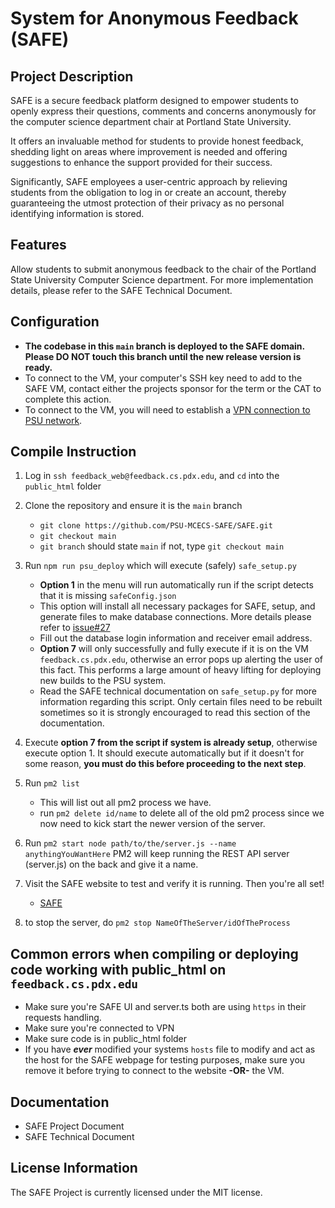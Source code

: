 # System for Anonymous Feedback (SAFE)

## Project Description

SAFE is a secure feedback platform designed to empower students to openly express their questions, comments and concerns anonymously for the computer science department chair at Portland State University.

It offers an invaluable method for students to provide honest feedback, shedding light on areas where improvement is needed and offering suggestions to enhance the support provided for their success.

Significantly, SAFE employees a user-centric approach by relieving students from the obligation to log in or create an account, thereby guaranteeing the utmost protection of their privacy as no personal identifying information is stored.

## Features

Allow students to submit anonymous feedback to the chair of the Portland State University Computer Science department.
For more implementation details, please refer to the SAFE Technical Document.

## Configuration

- **The codebase in this `main` branch is deployed to the SAFE domain. Please DO NOT touch this branch until the new release version is ready.**
- To connect to the VM, your computer's SSH key need to add to the SAFE VM, contact either the projects sponsor for the term or the CAT to complete this action.
- To connect to the VM, you will need to establish a [VPN connection to PSU network](https://cat.pdx.edu/services/network/vpn-services/).

## Compile Instruction

1. Log in `ssh feedback_web@feedback.cs.pdx.edu`, and `cd` into the `public_html` folder

2. Clone the repository and ensure it is the `main` branch

   - `git clone https://github.com/PSU-MCECS-SAFE/SAFE.git`
   - `git checkout main`
   - `git branch` should state `main` if not, type `git checkout main`

3. Run `npm run psu_deploy` which will execute (safely) `safe_setup.py`

   - **Option 1** in the menu will run automatically run if the script detects that it is missing `safeConfig.json`
   - This option will install all necessary packages for SAFE, setup, and generate files to make database connections. More details please refer to [issue#27](https://github.com/PSU-MCECS-SAFE/SAFE/issues/27#issue-1697069201)
   - Fill out the database login information and receiver email address.
   - **Option 7** will only successfully and fully execute if it is on the VM `feedback.cs.pdx.edu`, otherwise an error pops up alerting the user of this fact. This performs a large amount of heavy lifting for deploying new builds to the PSU system.
   - Read the SAFE technical documentation on `safe_setup.py` for more information regarding this script. Only certain files need to be rebuilt sometimes so it is strongly encouraged to read this section of the documentation.

4. Execute **option 7 from the script if system is already setup**, otherwise execute option 1. It should execute automatically but if it doesn't for some reason, **you must do this before proceeding to the next step**.

5. Run `pm2 list`

   - This will list out all pm2 process we have.
   - run `pm2 delete id/name` to delete all of the old pm2 process since we now need to kick start the newer version of the server.

6. Run `pm2 start node path/to/the/server.js --name anythingYouWantHere` PM2 will keep running the REST API server (server.js) on the back and give it a name.

7. Visit the SAFE website to test and verify it is running. Then you're all set!

   - [SAFE](https://feedback.cs.pdx.edu/)

8. to stop the server, do `pm2 stop NameOfTheServer/idOfTheProcess`

## Common errors when compiling or deploying code working with public_html on `feedback.cs.pdx.edu`

- Make sure you're SAFE UI and server.ts both are using `https` in their requests handling.
- Make sure you're connected to VPN
- Make sure code is in public_html folder
- If you have **_ever_** modified your systems `hosts` file to modify and act as the host for the SAFE webpage for testing purposes, make sure you remove it before trying to connect to the website **-OR-** the VM.

## Documentation

- SAFE Project Document
- SAFE Technical Document

## License Information

The SAFE Project is currently licensed under the MIT license.
